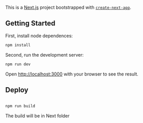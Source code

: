 This is a [Next.js](https://nextjs.org/) project bootstrapped with [`create-next-app`](https://github.com/vercel/next.js/tree/canary/packages/create-next-app).

## Getting Started

First, install node dependences:

```bash
npm install

```

Second, run the development server:

```bash
npm run dev

```

Open [http://localhost:3000](http://localhost:3000) with your browser to see the result.

## Deploy 

```bash

npm run build

```

The build will be in Next folder

